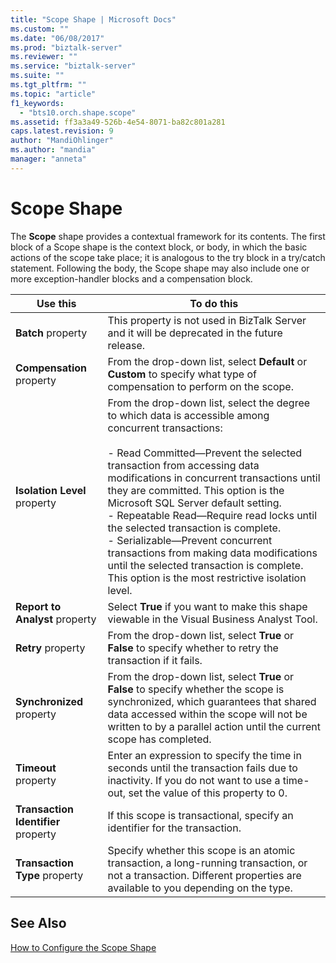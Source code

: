 ```yaml
---
title: "Scope Shape | Microsoft Docs"
ms.custom: ""
ms.date: "06/08/2017"
ms.prod: "biztalk-server"
ms.reviewer: ""
ms.service: "biztalk-server"
ms.suite: ""
ms.tgt_pltfrm: ""
ms.topic: "article"
f1_keywords: 
  - "bts10.orch.shape.scope"
ms.assetid: ff3a3a49-526b-4e54-8071-ba82c801a281
caps.latest.revision: 9
author: "MandiOhlinger"
ms.author: "mandia"
manager: "anneta"
---
```

# Scope Shape
The **Scope** shape provides a contextual framework for its contents. The first block of a Scope shape is the context block, or body, in which the basic actions of the scope take place; it is analogous to the try block in a try/catch statement. Following the body, the Scope shape may also include one or more exception-handler blocks and a compensation block.  
  
|Use this|To do this|  
|--------------|----------------|  
|**Batch** property|This property is not used in BizTalk Server and it will be deprecated in the future release.|  
|**Compensation** property|From the drop-down list, select **Default** or **Custom** to specify what type of compensation to perform on the scope.|  
|**Isolation Level** property|From the drop-down list, select the degree to which data is accessible among concurrent transactions:<br /><br /> -   Read Committed—Prevent the selected transaction from accessing data modifications in concurrent transactions until they are committed. This option is the Microsoft SQL Server default setting.<br />-   Repeatable Read—Require read locks until the selected transaction is complete.<br />-   Serializable—Prevent concurrent transactions from making data modifications until the selected transaction is complete. This option is the most restrictive isolation level.|  
|**Report to Analyst** property|Select **True** if you want to make this shape viewable in the Visual Business Analyst Tool.|  
|**Retry** property|From the drop-down list, select **True** or **False** to specify whether to retry the transaction if it fails.|  
|**Synchronized** property|From the drop-down list, select **True** or **False** to specify whether the scope is synchronized, which guarantees that shared data accessed within the scope will not be written to by a parallel action until the current scope has completed.|  
|**Timeout** property|Enter an expression to specify the time in seconds until the transaction fails due to inactivity. If you do not want to use a time-out, set the value of this property to 0.|  
|**Transaction Identifier** property|If this scope is transactional, specify an identifier for the transaction.|  
|**Transaction Type** property|Specify whether this scope is an atomic transaction, a long-running transaction, or not a transaction. Different properties are available to you depending on the type.|  
  
## See Also  
 [How to Configure the Scope Shape](../core/how-to-configure-the-scope-shape.md)